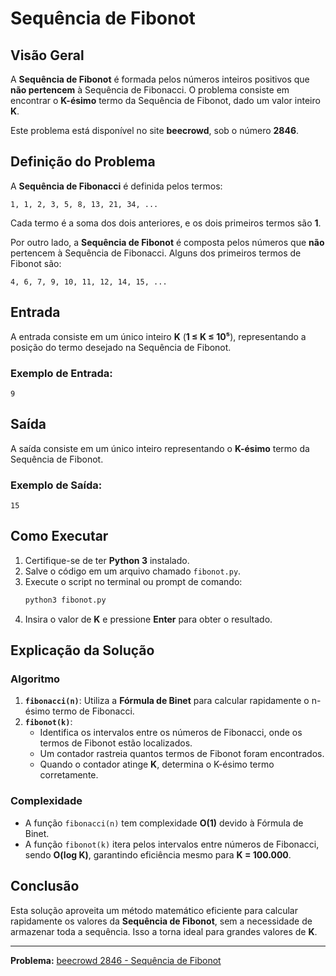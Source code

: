 # Sequência de Fibonot

## Visão Geral
A **Sequência de Fibonot** é formada pelos números inteiros positivos que **não pertencem** à Sequência de Fibonacci.
O problema consiste em encontrar o **K-ésimo** termo da Sequência de Fibonot, dado um valor inteiro **K**.

Este problema está disponível no site **beecrowd**, sob o número **2846**.

## Definição do Problema
A **Sequência de Fibonacci** é definida pelos termos:
```
1, 1, 2, 3, 5, 8, 13, 21, 34, ...
```
Cada termo é a soma dos dois anteriores, e os dois primeiros termos são **1**.

Por outro lado, a **Sequência de Fibonot** é composta pelos números que **não** pertencem à Sequência de Fibonacci. Alguns dos primeiros termos de Fibonot são:
```
4, 6, 7, 9, 10, 11, 12, 14, 15, ...
```

## Entrada
A entrada consiste em um único inteiro **K** (**1 ≤ K ≤ 10⁵**), representando a posição do termo desejado na Sequência de Fibonot.

### Exemplo de Entrada:
```
9
```

## Saída
A saída consiste em um único inteiro representando o **K-ésimo** termo da Sequência de Fibonot.

### Exemplo de Saída:
```
15
```

## Como Executar
1. Certifique-se de ter **Python 3** instalado.
2. Salve o código em um arquivo chamado `fibonot.py`.
3. Execute o script no terminal ou prompt de comando:
   ```sh
   python3 fibonot.py
   ```
4. Insira o valor de **K** e pressione **Enter** para obter o resultado.

## Explicação da Solução

### Algoritmo
1. **`fibonacci(n)`**: Utiliza a **Fórmula de Binet** para calcular rapidamente o n-ésimo termo de Fibonacci.
2. **`fibonot(k)`**:
   - Identifica os intervalos entre os números de Fibonacci, onde os termos de Fibonot estão localizados.
   - Um contador rastreia quantos termos de Fibonot foram encontrados.
   - Quando o contador atinge **K**, determina o K-ésimo termo corretamente.

### Complexidade
- A função `fibonacci(n)` tem complexidade **O(1)** devido à Fórmula de Binet.
- A função `fibonot(k)` itera pelos intervalos entre números de Fibonacci, sendo **O(log K)**, garantindo eficiência mesmo para **K = 100.000**.

## Conclusão
Esta solução aproveita um método matemático eficiente para calcular rapidamente os valores da **Sequência de Fibonot**, sem a necessidade de armazenar toda a sequência. Isso a torna ideal para grandes valores de **K**.

---
**Problema:** [beecrowd 2846 - Sequência de Fibonot](https://www.beecrowd.com.br/judge/pt/problems/view/2846)

